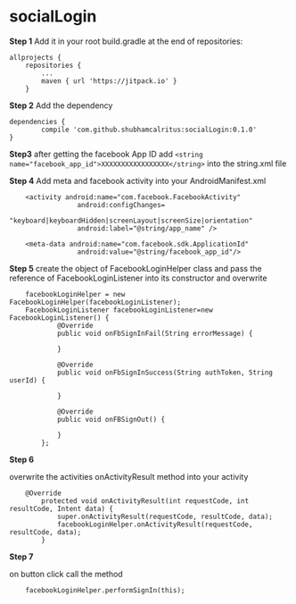 # socialLogin
**Step 1**
Add it in your root build.gradle at the end of repositories:


	allprojects {
		repositories {
			...
			maven { url 'https://jitpack.io' }
		}

**Step 2**
Add the dependency	

	dependencies {
	        compile 'com.github.shubhamcalritus:socialLogin:0.1.0'
	}

**Step3**
after getting the facebook App ID add 
    `<string name="facebook_app_id">XXXXXXXXXXXXXXXXX</string>`
into the string.xml file 

**Step 4**
Add meta and facebook activity into your AndroidManifest.xml

                
        <activity android:name="com.facebook.FacebookActivity"
                     android:configChanges=
                         "keyboard|keyboardHidden|screenLayout|screenSize|orientation"
                     android:label="@string/app_name" />
        
        <meta-data android:name="com.facebook.sdk.ApplicationId"
                     android:value="@string/facebook_app_id"/>

**Step 5**
create the object of FacebookLoginHelper class and pass the reference of FacebookLoginListener into its constructor and overwrite 
        
        facebookLoginHelper = new FacebookLoginHelper(facebookLoginListener);
        FacebookLoginListener facebookLoginListener=new FacebookLoginListener() {
                @Override
                public void onFbSignInFail(String errorMessage) {
                    
                }
        
                @Override
                public void onFbSignInSuccess(String authToken, String userId) {
        
                }
        
                @Override
                public void onFBSignOut() {
        
                }
            };

**Step 6**

overwrite the activities onActivityResult method into your activity 

        @Override
            protected void onActivityResult(int requestCode, int resultCode, Intent data) {
                super.onActivityResult(requestCode, resultCode, data);
                facebookLoginHelper.onActivityResult(requestCode, resultCode, data);
            }
            
            
**Step 7**

on button click call the method 

        facebookLoginHelper.performSignIn(this);